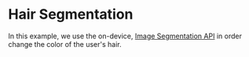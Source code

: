 # Hair Segmentation

In this example, we use the on-device, [Image Segmentation API](https://docs.fritz.ai/develop/vision/image-segmentation/android.html) in order change the color of the user's hair.
